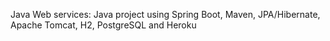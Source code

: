 Java Web services:
Java project using Spring Boot, Maven, JPA/Hibernate, Apache Tomcat, H2, PostgreSQL and Heroku
